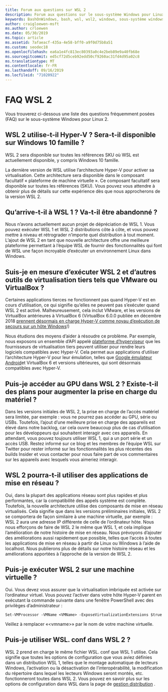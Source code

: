 ```yaml
---
title: Forum aux questions sur WSL 2
description: Forum aux questions sur le sous-système Windows pour Linux 2
keywords: BashOnWindows, bash, wsl, wsl2, windows, sous-système windows pour linux, sous-système windows, ubuntu, debian, suse, windows 10, installation
author: craigloewen-msft
ms.author: crloewen
ms.date: 05/30/2019
ms.topic: article
ms.assetid: 7afaeacf-435a-4e58-bff0-a9f0d75b8a51
ms.custom: seodec18
ms.openlocfilehash: ea6a1e4fc813ec80393a0c4e2beb89e9a40fb68e
ms.sourcegitcommit: ed5cf72d5ceb92edd50cf9260ac31fd4d95a02c8
ms.translationtype: MT
ms.contentlocale: fr-FR
ms.lasthandoff: 09/16/2019
ms.locfileid: "71020922"
---
```

# <a name="wsl-2-faq"></a>FAQ WSL 2

Vous trouverez ci-dessous une liste des questions fréquemment posées (FAQ) sur le sous-système Windows pour Linux 2.

## <a name="does-wsl-2-use-hyper-v-will-it-be-available-on-windows-10-home"></a>WSL 2 utilise-t-il Hyper-V ? Sera-t-il disponible sur Windows 10 famille ?

WSL 2 sera disponible sur toutes les références SKU où WSL est actuellement disponible, y compris Windows 10 famille.

La dernière version de WSL utilise l’architecture Hyper-V pour activer sa virtualisation. Cette architecture sera disponible dans le composant facultatif « plateforme de machine virtuelle ». Ce composant facultatif sera disponible sur toutes les références (SKU). Vous pouvez vous attendre à obtenir plus de détails sur cette expérience dès que nous approcherons de la version WSL 2.

## <a name="what-will-happen-to-wsl-1-will-it-be-abandoned"></a>Qu’arrive-t-il à WSL 1 ? Va-t-il être abandonné ?

Nous n’avons actuellement aucun projet de dépréciation de WSL 1. Vous pouvez exécuter WSL 1 et WSL 2 distributions côte à côte, et vous pouvez mettre à niveau et rétrograder n’importe quel distribution à tout moment. L’ajout de WSL 2 en tant que nouvelle architecture offre une meilleure plateforme permettant à l’équipe WSL de fournir des fonctionnalités qui font de WSL une façon incroyable d’exécuter un environnement Linux dans Windows.

## <a name="will-i-be-able-to-run-wsl-2-and-other-3rd-party-virtualization-tools-such-as-vmware-or-virtualbox"></a>Suis-je en mesure d’exécuter WSL 2 et d’autres outils de virtualisation tiers tels que VMware ou VirtualBox ?

Certaines applications tierces ne fonctionnent pas quand Hyper-V est en cours d’utilisation, ce qui signifie qu’elles ne peuvent pas s’exécuter quand WSL 2 est activé. Malheureusement, cela inclut VMware, et les versions de VirtualBox antérieures à VirtualBox 6 (VirtualBox 6.0.0 publiée en décembre 2018 [prennent désormais en charge Hyper-V comme noyau d’exécution de secours sur un hôte Windows][1]!)

Nous étudions des moyens d’aider à résoudre ce problème. Par exemple, nous exposons un ensemble d’API appelé [plateforme d’hyperviseur][2] que les fournisseurs de virtualisation tiers peuvent utiliser pour rendre leurs logiciels compatibles avec Hyper-V. Cela permet aux applications d’utiliser l’architecture Hyper-V pour leur émulation, telles que [Google émulateur Android][3]et VirtualBox 6 et versions ultérieures, qui sont désormais compatibles avec Hyper-V.

## <a name="can-i-access-the-gpu-in-wsl-2-are-there-plans-to-increase-hardware-support"></a>Puis-je accéder au GPU dans WSL 2 ? Existe-t-il des plans pour augmenter la prise en charge du matériel ?

Dans les versions initiales de WSL 2, la prise en charge de l’accès matériel sera limitée, par exemple : vous ne pourrez pas accéder au GPU, série ou USBs. Toutefois, l’ajout d’une meilleure prise en charge des appareils est élevé dans notre backlog, car cela ouvre beaucoup plus de cas d’utilisation pour les développeurs qui souhaitent interagir avec ces appareils. En attendant, vous pouvez toujours utiliser WSL 1, qui a un port série et un accès USB. Restez informé sur ce blog et les membres de l’équipe WSL sur Twitter pour rester informé sur les fonctionnalités les plus récentes des builds Insider et vous contacter pour nous faire part de vos commentaires sur les appareils avec lesquels vous aimeriez interagir.

## <a name="will-wsl-2-be-able-to-use-networking-applications"></a>WSL 2 pourra-t-il utiliser des applications de mise en réseau ?

Oui, dans la plupart des applications réseau sont plus rapides et plus performantes, car la compatibilité des appels système est complète. Toutefois, la nouvelle architecture utilise des composants de mise en réseau virtualisés. Cela signifie que dans les versions préliminaires initiales, WSL 2 se comportera de façon similaire à une machine virtuelle, par exemple : WSL 2 aura une adresse IP différente de celle de l’ordinateur hôte. Nous nous efforçons de faire de WSL 2 le même que WSL 1, et cela implique l’amélioration de notre histoire de mise en réseau. Nous prévoyons d’ajouter des améliorations aussi rapidement que possible, telles que l’accès à toutes les applications de mise en réseau à partir de Linux ou Windows à l’aide de localhost. Nous publierons plus de détails sur notre histoire réseau et les améliorations apportées à l’approche de la version de WSL 2.

## <a name="can-i-run-wsl-2-in-a-virtual-machine"></a>Puis-je exécuter WSL 2 sur une machine virtuelle ?

Oui. Vous devez vous assurer que la virtualisation imbriquée est activée sur l’ordinateur virtuel. Vous pouvez l’activer dans votre hôte Hyper-V parent en exécutant la commande suivante dans une fenêtre PowerShell avec des privilèges d’administrateur :

`Set-VMProcessor -VMName <VMName> -ExposeVirtualizationExtensions $true`

Veillez à remplacer «&lt;vmname&gt;» par le nom de votre machine virtuelle.

## <a name="can-i-use-wslconf-in-wsl-2"></a>Puis-je utiliser WSL. conf dans WSL 2 ?

WSL 2 prend en charge le même fichier WSL. conf que WSL 1 utilise. Cela signifie que toutes les options de configuration que vous aviez définies dans un distribution WSL 1, telles que le montage automatique de lecteurs Windows, l’activation ou la désactivation de l’interopérabilité, la modification du répertoire dans lequel les lecteurs Windows seront montés, etc. fonctionneront toutes dans WSL 2. Vous pouvez en savoir plus sur les options de configuration dans WSL dans la page de [gestion distribution](./wsl-config.md) . 

 [1]: https://www.virtualbox.org/wiki/Changelog-6.0
 [2]: https://docs.microsoft.com/en-us/virtualization/api/
 [3]: https://devblogs.microsoft.com/visualstudio/hyper-v-android-emulator-support/
